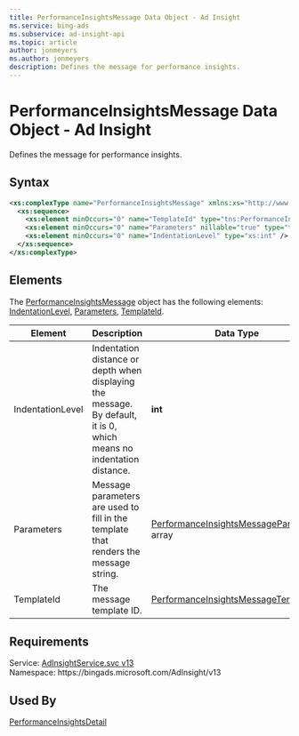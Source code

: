 ```yaml
---
title: PerformanceInsightsMessage Data Object - Ad Insight
ms.service: bing-ads
ms.subservice: ad-insight-api
ms.topic: article
author: jonmeyers
ms.author: jonmeyers
description: Defines the message for performance insights.
---
```

# PerformanceInsightsMessage Data Object - Ad Insight
Defines the message for performance insights.

## Syntax
```xml
<xs:complexType name="PerformanceInsightsMessage" xmlns:xs="http://www.w3.org/2001/XMLSchema">
  <xs:sequence>
    <xs:element minOccurs="0" name="TemplateId" type="tns:PerformanceInsightsMessageTemplateId" />
    <xs:element minOccurs="0" name="Parameters" nillable="true" type="tns:ArrayOfPerformanceInsightsMessageParameter" />
    <xs:element minOccurs="0" name="IndentationLevel" type="xs:int" />
  </xs:sequence>
</xs:complexType>
```

## <a name="elements"></a>Elements

The [PerformanceInsightsMessage](performanceinsightsmessage.md) object has the following elements: [IndentationLevel](#indentationlevel), [Parameters](#parameters), [TemplateId](#templateid).

|Element|Description|Data Type|
|-----------|---------------|-------------|
|<a name="indentationlevel"></a>IndentationLevel|Indentation distance or depth when displaying the message. By default, it is 0, which means no indentation distance.|**int**|
|<a name="parameters"></a>Parameters|Message parameters are used to fill in the template that renders the message string.|[PerformanceInsightsMessageParameter](performanceinsightsmessageparameter.md) array|
|<a name="templateid"></a>TemplateId|The message template ID.|[PerformanceInsightsMessageTemplateId](performanceinsightsmessagetemplateid.md)|

## Requirements
Service: [AdInsightService.svc v13](https://adinsight.api.bingads.microsoft.com/Api/Advertiser/AdInsight/v13/AdInsightService.svc)  
Namespace: https\://bingads.microsoft.com/AdInsight/v13  

## Used By
[PerformanceInsightsDetail](performanceinsightsdetail.md)  
